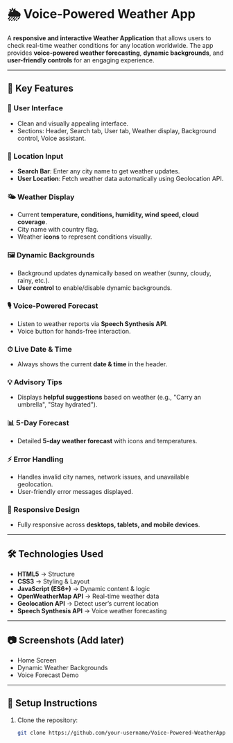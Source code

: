 # 🌦️ Voice-Powered Weather App  

A **responsive and interactive Weather Application** that allows users to check real-time weather conditions for any location worldwide. The app provides **voice-powered weather forecasting**, **dynamic backgrounds**, and **user-friendly controls** for an engaging experience.  

---

## 🚀 Key Features  

### 🎨 User Interface  
- Clean and visually appealing interface.  
- Sections: Header, Search tab, User tab, Weather display, Background control, Voice assistant.  

### 📍 Location Input  
- **Search Bar**: Enter any city name to get weather updates.  
- **User Location**: Fetch weather data automatically using Geolocation API.  

### 🌤 Weather Display  
- Current **temperature, conditions, humidity, wind speed, cloud coverage**.  
- City name with country flag.  
- Weather **icons** to represent conditions visually.  

### 🖼 Dynamic Backgrounds  
- Background updates dynamically based on weather (sunny, cloudy, rainy, etc.).  
- **User control** to enable/disable dynamic backgrounds.  

### 🎙 Voice-Powered Forecast  
- Listen to weather reports via **Speech Synthesis API**.  
- Voice button for hands-free interaction.  

### ⏱ Live Date & Time  
- Always shows the current **date & time** in the header.  

### 💡 Advisory Tips  
- Displays **helpful suggestions** based on weather (e.g., "Carry an umbrella", "Stay hydrated").  

### 📊 5-Day Forecast  
- Detailed **5-day weather forecast** with icons and temperatures.  

### ⚡ Error Handling  
- Handles invalid city names, network issues, and unavailable geolocation.  
- User-friendly error messages displayed.  

### 📱 Responsive Design  
- Fully responsive across **desktops, tablets, and mobile devices**.  

---

## 🛠️ Technologies Used  

- **HTML5** → Structure  
- **CSS3** → Styling & Layout  
- **JavaScript (ES6+)** → Dynamic content & logic  
- **OpenWeatherMap API** → Real-time weather data  
- **Geolocation API** → Detect user’s current location  
- **Speech Synthesis API** → Voice weather forecasting  

---

## 📷 Screenshots (Add later)  
- Home Screen  
- Dynamic Weather Backgrounds  
- Voice Forecast Demo  

---

## 🔧 Setup Instructions  

1. Clone the repository:  
   ```bash
   git clone https://github.com/your-username/Voice-Powered-WeatherApp.git
